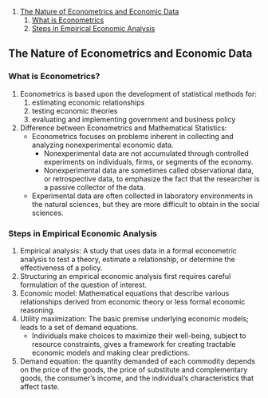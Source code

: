 
1. [The Nature of Econometrics and Economic Data](#The-Nature-of-Econometrics-and-Economic-Data)
   1. [What is Econometrics](#What-is-Econometrics)
   2. [Steps in Empirical Economic Analysis](#Steps-in-Empirical-Economic-Analysis)

## The Nature of Econometrics and Economic Data

### What is Econometrics?

1. Econometrics is based upon the development of statistical methods for:
   1. estimating economic relationships
   2. testing economic theories
   3. evaluating and implementing government and business policy
2. Difference between Econometrics and Mathematical Statistics:
   - Econometrics focuses on problems inherent in collecting and analyzing nonexperimental economic data.
     - Nonexperimental data are not accumulated through controlled experiments on individuals, firms, or segments of the economy. 
     - Nonexperimental data are sometimes called observational data, or retrospective data, to emphasize the fact that the researcher is a passive collector of the data.
   - Experimental data are often collected in laboratory environments in the natural sciences, but they are more difficult to obtain in the social sciences.

### Steps in Empirical Economic Analysis

1. Empirical analysis: A study that uses data in a formal econometric analysis to test a theory, estimate a relationship, or determine the effectiveness of a policy.
2. Structuring an empirical economic analysis first requires careful formulation of the question of interest.
3. Economic model: Mathematical equations that describe various relationships derived from economic theory or less formal economic reasoning.
4. Utility maximization: The basic premise underlying economic models; leads to a set of demand equations.
   - Individuals make choices to maximize their well-being, subject to resource constraints, gives a framework for creating tractable economic models and making clear predictions.
5. Demand equation: the quantity demanded of each commodity depends on the price of the goods, the price of substitute and complementary goods, the consumer’s income, and the individual’s characteristics that affect taste.
